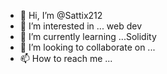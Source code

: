 - 👋 Hi, I’m @Sattix212
- 👀 I’m interested in ... web dev
- 🌱 I’m currently learning ...Solidity
- 💞️ I’m looking to collaborate on ...
- 📫 How to reach me ...

<!---
Sattix212/Sattix212 is a ✨ special ✨ repository because its `README.md` (this file) appears on your GitHub profile.
You can click the Preview link to take a look at your changes.
--->
